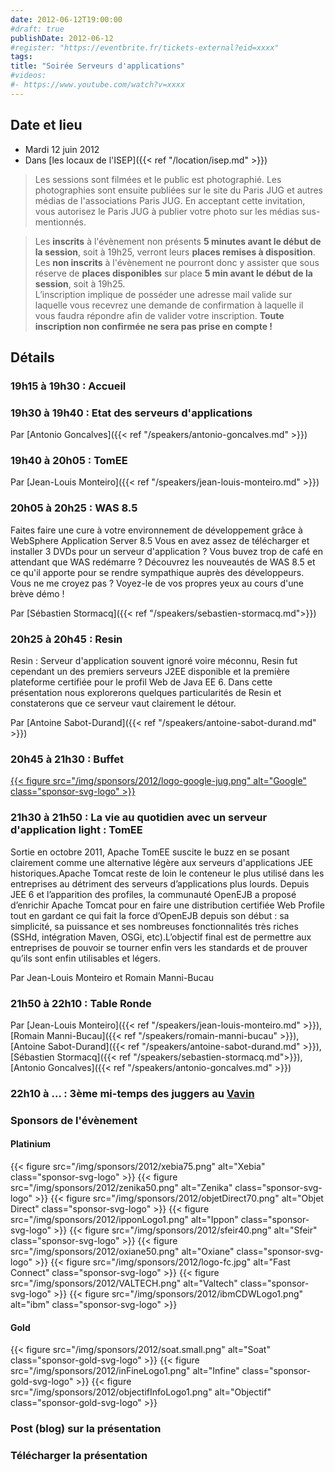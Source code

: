 ```yaml
---
date: 2012-06-12T19:00:00
#draft: true
publishDate: 2012-06-12
#register: "https://eventbrite.fr/tickets-external?eid=xxxx"
tags:
title: "Soirée Serveurs d'applications"
#videos: 
#- https://www.youtube.com/watch?v=xxxx
---
```


## Date et lieu

* Mardi 12 juin 2012
* Dans [les locaux de l'ISEP]({{< ref "/location/isep.md" >}})

> Les sessions sont filmées et le public est photographié. Les photographies sont ensuite publiées sur le site du Paris JUG et autres médias de l'associations Paris JUG. En acceptant cette invitation, vous autorisez le Paris JUG à publier votre photo sur les médias sus-mentionnés.

> Les **inscrits** à l'évènement non présents **5 minutes avant le début de la session**, soit à 19h25, verront leurs **places remises à disposition**.  
Les **non inscrits** à l'évènement ne pourront donc y assister que sous réserve de **places disponibles** sur place **5 min avant le début de la session**, soit à 19h25.  
L’inscription implique de posséder une adresse mail valide sur laquelle vous recevrez une demande de confirmation à laquelle il vous faudra répondre afin de valider votre inscription.
**Toute inscription non confirmée ne sera pas prise en compte !**

## Détails

### 19h15 à 19h30 : Accueil

### 19h30 à 19h40 : Etat des serveurs d'applications

Par [Antonio Goncalves]({{< ref "/speakers/antonio-goncalves.md" >}})

### 19h40 à 20h05 : TomEE

Par [Jean-Louis Monteiro]({{< ref "/speakers/jean-louis-monteiro.md" >}})

### 20h05 à 20h25 : WAS 8.5

Faites faire une cure à votre environnement de développement grâce à WebSphere Application Server 8.5 Vous en avez assez de télécharger et installer 3 DVDs pour un serveur d'application ? Vous buvez trop de café en attendant que WAS redémarre ? Découvrez les nouveautés de WAS 8.5 et ce qu'il apporte pour se rendre sympathique auprès des développeurs. Vous ne me croyez pas ? Voyez-le de vos propres yeux au cours d'une brève démo !

Par [Sébastien Stormacq]({{< ref "/speakers/sebastien-stormacq.md">}})

### 20h25 à 20h45 : Resin

Resin : Serveur d'application souvent ignoré voire méconnu, Resin fut cependant un des premiers serveurs J2EE disponible et la première plateforme certifiée pour le profil Web de Java EE 6. Dans cette présentation nous explorerons quelques particularités de Resin et constaterons que ce serveur vaut clairement le détour.

Par [Antoine Sabot-Durand]({{< ref "/speakers/antoine-sabot-durand.md" >}})

### 20h45 à 21h30 : Buffet

[{{< figure src="/img/sponsors/2012/logo-google-jug.png" alt="Google" class="sponsor-svg-logo" >}}](https://developers.google.com/)

### 21h30 à 21h50 : La vie au quotidien avec un serveur d'application light : TomEE

Sortie en octobre 2011, Apache TomEE suscite le buzz en se posant clairement comme une alternative légère aux serveurs d'applications JEE historiques.Apache Tomcat reste de loin le conteneur le plus utilisé dans les entreprises au détriment des serveurs d’applications plus lourds. Depuis JEE 6 et l’apparition des profiles, la communauté OpenEJB a proposé d’enrichir Apache Tomcat pour en faire une distribution certifiée Web Profile tout en gardant ce qui fait la force d’OpenEJB depuis son début : sa simplicité, sa puissance et ses nombreuses fonctionnalités très riches (SSHd, intégration Maven, OSGi, etc).L’objectif final est de permettre aux entreprises de pouvoir se tourner enfin vers les standards et de prouver qu’ils sont enfin utilisables et légers.

Par Jean-Louis Monteiro et Romain Manni-Bucau

### 21h50 à 22h10 : Table Ronde

Par [Jean-Louis Monteiro]({{< ref "/speakers/jean-louis-monteiro.md" >}}), [Romain Manni-Bucau]({{< ref "/speakers/romain-manni-bucau" >}}), [Antoine Sabot-Durand]({{< ref "/speakers/antoine-sabot-durand.md" >}}), [Sébastien Stormacq]({{< ref "/speakers/sebastien-stormacq.md">}}), [Antonio Goncalves]({{< ref "/speakers/antonio-goncalves.md" >}})

### 22h10 à ... : 3ème mi-temps des juggers au [Vavin](https://maps.google.fr/maps/place?hl=fr&sourceid=navclient-ff&rlz=1B3GGGL_frFR294FR295&um=1&ie=UTF-8&q=restaurant+le+vavin+paris&fb=1&gl=fr&hq=restaurant+le+vavin&hnear=paris&cid=16763854041267710574)

### Sponsors de l'évènement

#### Platinium
{{< figure src="/img/sponsors/2012/xebia75.png" alt="Xebia" class="sponsor-svg-logo" >}}
{{< figure src="/img/sponsors/2012/zenika50.png" alt="Zenika" class="sponsor-svg-logo" >}}
{{< figure src="/img/sponsors/2012/objetDirect70.png" alt="Objet Direct" class="sponsor-svg-logo" >}}
{{< figure src="/img/sponsors/2012/ipponLogo1.png" alt="Ippon" class="sponsor-svg-logo" >}}
{{< figure src="/img/sponsors/2012/sfeir40.png" alt="Sfeir" class="sponsor-svg-logo" >}}
{{< figure src="/img/sponsors/2012/oxiane50.png" alt="Oxiane" class="sponsor-svg-logo" >}}
{{< figure src="/img/sponsors/2012/logo-fc.jpg" alt="Fast Connect" class="sponsor-svg-logo" >}}
{{< figure src="/img/sponsors/2012/VALTECH.png" alt="Valtech" class="sponsor-svg-logo" >}}
{{< figure src="/img/sponsors/2012/ibmCDWLogo1.png" alt="ibm" class="sponsor-svg-logo" >}}

#### Gold
{{< figure src="/img/sponsors/2012/soat.small.png" alt="Soat" class="sponsor-gold-svg-logo" >}}
{{< figure src="/img/sponsors/2012/inFineLogo1.png" alt="Infine" class="sponsor-gold-svg-logo" >}}
{{< figure src="/img/sponsors/2012/objectifInfoLogo1.png" alt="Objectif" class="sponsor-gold-svg-logo" >}}



### Post (blog) sur la présentation

### Télécharger la présentation

